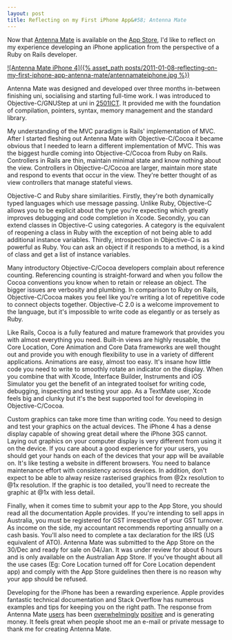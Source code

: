 ```yaml
---
layout: post
title: Reflecting on my First iPhone App&#58; Antenna Mate
---
```


Now that [Antenna Mate](http://antennamate.com) is available on the [App Store](http://itunes.apple.com/au/app/antenna-mate/id411272547?mt=8), I'd like to reflect on my experience developing an iPhone application from the perspective of a Ruby on Rails developer.

[![Antenna Mate iPhone 4]({% asset_path posts/2011-01-08-reflecting-on-my-first-iphone-app-antenna-mate/antennamateiphone.jpg %})](http://antennamate.com)

Antenna Mate was designed and developed over three months in-between finishing uni, socialising and starting full-time work. I was introduced to Objective-C/GNUStep at uni in [2501ICT](http://www3.griffith.edu.au/03/STIP4/app?page=CourseEntry&service=external&sp=S2501ICT). It provided me with the foundation of compilation, pointers, syntax, memory management and the standard library. 

My understanding of the MVC paradigm is Rails' implementation of MVC. After I started fleshing out Antenna Mate with Objective-C/Cocoa it became obvious that I needed to learn a different implementation of MVC. This was the biggest hurdle coming into Objective-C/Cocoa from Ruby on Rails. Controllers in Rails are thin, maintain minimal state and know nothing about the view. Controllers in Objective-C/Cocoa are larger, maintain more state and respond to events that occur in the view. They're better thought of as view controllers that manage stateful views.

Objective-C and Ruby share similarities. Firstly, they're both dynamically typed languages which use message passing. Unlike Ruby, Objective-C allows you to be explicit about the type you're expecting which greatly improves debugging and code completion in Xcode. Secondly, you can extend classes in Objective-C using categories. A category is the equivalent of reopening a class in Ruby with the exception of not being able to add additional instance variables. Thirdly, introspection in Objective-C is as powerful as Ruby. You can ask an object if it responds to a method, is a kind of class and get a list of instance variables.

Many introductory Objective-C/Cocoa developers complain about reference counting. Referencing counting is straight-forward and when you follow the Cocoa conventions you know when to retain or release an object. The bigger issues are verbosity and plumbing. In comparison to Ruby on Rails, Objective-C/Cocoa makes you feel like you're writing a lot of repetitive code to connect objects together. Objective-C 2.0 is a welcome improvement to the language, but it's impossible to write code as elegantly or as tersely as Ruby. 

Like Rails, Cocoa is a fully featured and mature framework that provides you with almost everything you need. Built-in views are highly reusable, the Core Location, Core Animation and Core Data frameworks are well thought out and provide you with enough flexibility to use in a variety of different applications. Animations are easy, almost too easy. It's insane how little code you need to write to smoothly rotate an indicator on the display. When you combine that with Xcode, Interface Builder, Instruments and iOS Simulator you get the benefit of an integrated toolset for writing code, debugging, inspecting and testing your app. As a TextMate user, Xcode feels big and clunky but it's the best supported tool for developing in Objective-C/Cocoa. 

Custom graphics can take more time than writing code. You need to design and test your graphics on the actual devices. The iPhone 4 has a dense display capable of showing great detail where the iPhone 3GS cannot. Laying out graphics on your computer display is very different from using it on the device. If you care about a good experience for your users, you should get your hands on each of the devices that your app will be available on. It's like testing a website in different browsers. You need to balance maintenance effort with consistency across devices. In addition, don't expect to be able to alway resize rasterised graphics from @2x resolution to @1x resolution. If the graphic is too detailed, you'll need to recreate the graphic at @1x with less detail.

Finally, when it comes time to submit your app to the App Store, you should read all the documentation Apple provides. If you're intending to sell apps in Australia, you must be registered for GST irrespective of your GST turnover. As income on the side, my accountant recommends reporting annually on a cash basis. You'll also need to complete a tax declaration for the IRS (US equivalent of ATO). Antenna Mate was submitted to the App Store on the 30/Dec and ready for sale on 04/Jan. It was under review for about 6 hours and is only available on the Australian App Store. If you've thought about all the use cases (Eg: Core Location turned off for Core Location dependent app) and comply with the App Store guidelines then there is no reason why your app should be refused.

Developing for the iPhone has been a rewarding experience. Apple provides fantastic technical documentation and Stack Overflow has numerous examples and tips for keeping you on the right path. The response from Antenna Mate [users](http://forums.whirlpool.net.au/forum-replies.cfm?t=1600934#r19) has been [overwhelmingly](http://caravanersforum.com/viewtopic.php?f=56&t=13394) [positive](http://itunes.apple.com/au/app/antenna-mate/id411272547?mt=8) and is generating money. It feels great when people shoot me an e-mail or private message to thank me for creating Antenna Mate.
